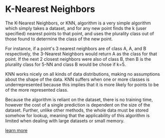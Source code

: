 # K-Nearest Neighbors

The K-Nearest Neighbors, or KNN, algorithm is a very simple algorithm which simply takes a dataset, and for any new point finds the k (user specified) nearest points to that point, and uses the plurality class out of those found to determine the class of the new point.

For instance, if a point's 3 nearest neighbors are of class A, A, and B respectively, the 3-Nearest Neighbors would return A as the class for that point. If the next 2 closest neighbors were also of class B, then B is the plurality class for 5-NN and class B would be chose if k=5.

KNN works nicely on all kinds of data distributions, making no assumptions about the shape of the data. KNN suffers when one or more classes is underrepresented because this implies that it is more likely for points to be of the more represented class.

Because the algorithm is reliant on the dataset, there is no training time, however the cost of a single prediction is dependent on the size of the dataset. Further, unlike other methods, the whole data must be stored somehow for lookup, meaning that the applicability of this algorithm is limited when dealing with large datasets or small memory. 

[learn more](https://en.wikipedia.org/wiki/K-nearest_neighbors_algorithm)